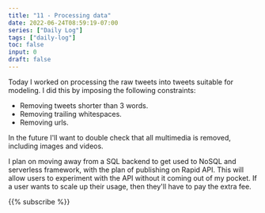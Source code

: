 ```yaml
---
title: "11 - Processing data"
date: 2022-06-24T08:59:19-07:00
series: ["Daily Log"]
tags: ["daily-log"]
toc: false
input: 0
draft: false
---
```

Today I worked on processing the raw tweets into tweets suitable for modeling. I did this by imposing the following constraints:

- Removing tweets shorter than 3 words.
- Removing trailing whitespaces.
- Removing urls.

In the future I'll want to double check that all multimedia is removed, including images and videos.

I plan on moving away from a SQL backend to get used to NoSQL and serverless framework, with the plan of publishing on Rapid API. This will allow users to experiment with the API without it coming out of my pocket. If a user wants to scale up their usage, then they'll have to pay the extra fee.

{{% subscribe %}}
